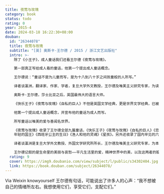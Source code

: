 ```yaml
---
title: 夜莺与玫瑰
category: book
status: todo
rating: 0
year: 2015-4
date: 2024-03-18 16:22:30+08:00
douban:
  id: "26344078"
  title: 夜莺与玫瑰
  subtitle: "[英] 奥斯卡·王尔德 / 2015 / 浙江文艺出版社"
  intro: >-
    除了《小王子》，成人童话我们还看王尔德《夜莺与玫瑰》。

    第一部真正写给成人看的童话，他第一个提出成人童话概念。

    王尔德说：“童话不是为儿童而写，是为十八到八十岁之间孩童般的人所写。”

    译者谈瀛洲，翻译家、作家、学者，复旦大学外文教授，王尔德及唯美主义研究专家，为读者带来 更精准及深入文风和作者思想的翻译。

    奥斯卡·王尔德，莎士比亚之后，英国最伟大的语言大师。

    《快乐王子》《夜莺与玫瑰》《自私的巨人》不但是英国文学经典，更是世界文学经典，已被收入语文新课标。

    他第一个提出成人童话概念，并宣布他的童话为成人而写。

    所写童话以唯美的爱与善闻名世界。

    《夜莺与玫瑰》收录了王尔德全部九篇童话，《快乐王子》《夜莺与玫瑰》《自私的巨人》《忠实的朋友》《了不起的火箭》《
    年轻的国王》《西班牙公主的生日》《渔人和他的灵魂》《星孩》。另外还收录了国内罕见的六篇王尔德散文诗《艺术家》《行善者》《弟子》《导师》《审判所》《智慧的教室》。

    译者谈瀛洲是复旦大学外文教授、外国文学研究所所长，王尔德及唯美主义研究专家，为本书带来更精准及深入文风和作者思想的翻译。

    王尔德记叙的是生命里的美丽与哀愁——平凡生活里的爱，精神世界中的美，以及这两者的毁灭给人的心灵带来的巨大痛苦，突出了神性的救赎与归宿。王尔德不再重复王子与公主幸福地生活一百年的陈词滥调，也不表达善有善报恶有恶报的美好愿望，只用一种淡然超脱的口吻来讲述悲剧，借助人物交错的视角与眼光让读者听见渔人长长的叹息，夜莺最后命若游丝的歌声，小矮人哀哀的哭泣和他的心破裂的声音。他以不完美的童话反复叩问生活中处处存在的矛盾与悖论、影射现实社会的困顿与复杂，以曲折的方式展现他对艺术、爱情及人生完美而纯粹的追求。
  rating: 9
  cover: https://img9.doubanio.com/view/subject/l/public/s34302404.jpg
  link: https://book.douban.com/subject/26344078/
---
```


Via Weixin knowyourself 王尔德有句话，可能说出了许多人的心声：“我不想被自己的情绪所左右。我想使用它们，享受它们，支配它们。”

